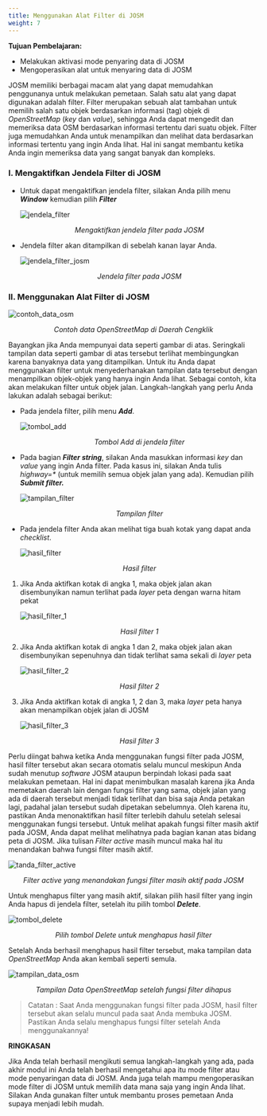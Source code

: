 ```yaml
---
title: Menggunakan Alat Filter di JOSM
weight: 7
---
```



**Tujuan Pembelajaran:**

*   Melakukan aktivasi mode penyaring data di JOSM
*   Mengoperasikan alat untuk menyaring data di JOSM

JOSM memiliki berbagai macam alat yang dapat memudahkan penggunanya untuk melakukan pemetaan. Salah satu alat yang dapat digunakan adalah filter. Filter merupakan sebuah alat tambahan untuk memilih salah satu objek berdasarkan informasi (tag) objek di _OpenStreetMap_  (_key_ dan _value_), sehingga Anda dapat mengedit dan memeriksa data OSM berdasarkan informasi tertentu dari suatu objek. Filter juga memudahkan Anda untuk menampilkan dan melihat data berdasarkan informasi tertentu yang ingin Anda lihat. Hal ini sangat membantu ketika Anda ingin memeriksa data yang sangat banyak dan kompleks.   

### I. Mengaktifkan Jendela Filter di JOSM

*   Untuk dapat mengaktifkan jendela filter, silakan Anda pilih menu **_Window_** kemudian pilih **_Filter_**

    ![jendela_filter](/id/images/03-JOSM/07-Menggunakan-Alat-Filter-di-JOSM/0701_Mengaktifan_jendela_filter_pada_JOSM.png)
    <p align="center"><i>Mengaktifkan jendela filter pada JOSM</i></p>


*   Jendela filter akan ditampilkan di sebelah kanan layar Anda. 

    ![jendela_filter_josm](/id/images/03-JOSM/07-Menggunakan-Alat-Filter-di-JOSM/0702_Jendela_filter_pada_JOSM.png)
    <p align="center"><i>Jendela filter pada JOSM</i></p>

### II. Menggunakan Alat Filter di JOSM

![contoh_data_osm](/id/images/03-JOSM/07-Menggunakan-Alat-Filter-di-JOSM/0703_Contoh_data_OpenStreetMap_di_Daerah_Cengklik.png)
<p align="center"><i>Contoh data OpenStreetMap di Daerah Cengklik</i></p>

Bayangkan jika Anda mempunyai data seperti gambar di atas. Seringkali tampilan data seperti gambar di atas tersebut terlihat membingungkan karena banyaknya data yang ditampilkan. Untuk itu Anda dapat menggunakan filter untuk menyederhanakan tampilan data tersebut dengan menampilkan objek-objek yang hanya ingin Anda lihat. Sebagai contoh, kita akan melakukan filter untuk objek jalan. Langkah-langkah yang perlu Anda lakukan adalah sebagai berikut:



*   Pada jendela filter, pilih menu **_Add_**. 

    ![tombol_add](/id/images/03-JOSM/07-Menggunakan-Alat-Filter-di-JOSM/0704_Tombol_Add_di_jendela_filter.png)
    <p align="center"><i>Tombol Add di jendela filter</i></p>

*   Pada bagian **_Filter string_**, silakan Anda masukkan informasi _key_ dan _value_ yang ingin Anda filter. Pada kasus ini, silakan Anda tulis _highway=*_ (untuk memilih semua objek jalan yang ada). Kemudian pilih **_Submit filter._**

    ![tampilan_filter](/id/images/03-JOSM/07-Menggunakan-Alat-Filter-di-JOSM/0705_Tampilan_filter.png)
    <p align="center"><i>Tampilan filter</i></p>

*   Pada jendela filter Anda akan melihat tiga buah kotak yang dapat anda _checklist_. 

    ![hasil_filter](/id/images/03-JOSM/07-Menggunakan-Alat-Filter-di-JOSM/0706_Hasil_filter.png)
    <p align="center"><i>Hasil filter</i></p>

1. Jika Anda aktifkan kotak di angka 1, maka objek jalan akan disembunyikan namun terlihat pada _layer_ peta dengan warna hitam pekat
    
    ![hasil_filter_1](/id/images/03-JOSM/07-Menggunakan-Alat-Filter-di-JOSM/0707_Hasil_filter_1.png)
    <p align="center"><i>Hasil filter 1</i></p>

2. Jika Anda aktifkan kotak di angka 1 dan 2, maka objek jalan akan disembunyikan sepenuhnya dan tidak terlihat sama sekali di _layer_ peta
    
    ![hasil_filter_2](/id/images/03-JOSM/07-Menggunakan-Alat-Filter-di-JOSM/0708_Hasil_filter_2.png)
    <p align="center"><i>Hasil filter 2</i></p>

3. Jika Anda aktifkan kotak di angka 1, 2 dan 3, maka _layer_ peta hanya akan menampilkan objek jalan di JOSM
    
    ![hasil_filter_3](/id/images/03-JOSM/07-Menggunakan-Alat-Filter-di-JOSM/0709_Hasil_filter_3.png)
    <p align="center"><i>Hasil filter 3</i></p>


Perlu diingat bahwa ketika Anda menggunakan fungsi filter pada JOSM, hasil filter tersebut akan secara otomatis selalu muncul meskipun Anda sudah menutup _software_ JOSM ataupun berpindah lokasi pada saat melakukan pemetaan. Hal ini dapat menimbulkan masalah karena jika Anda memetakan daerah lain dengan fungsi filter yang sama, objek jalan yang ada di daerah tersebut menjadi tidak terlihat dan bisa saja Anda petakan lagi, padahal jalan tersebut sudah dipetakan sebelumnya. Oleh karena itu, pastikan Anda menonaktifkan hasil filter terlebih dahulu setelah selesai menggunakan fungsi tersebut. Untuk melihat apakah fungsi filter masih aktif pada JOSM, Anda dapat melihat melihatnya pada bagian kanan atas bidang peta di JOSM. Jika tulisan _Filter active_ masih muncul maka hal itu  menandakan bahwa fungsi filter masih aktif. 

![tanda_filter_active](/id/images/03-JOSM/07-Menggunakan-Alat-Filter-di-JOSM/0710_Filter_active_yang_menandakan_fungsi_filter_masih_aktif_pada_JOSM.png)
<p align="center"><i>Filter active yang menandakan fungsi filter masih aktif pada JOSM</i></p>

Untuk menghapus filter yang masih aktif, silakan pilih hasil filter yang ingin Anda hapus di jendela filter, setelah itu pilih tombol **_Delete_**.

![tombol_delete](/id/images/03-JOSM/07-Menggunakan-Alat-Filter-di-JOSM/0711_Pilih_tombol_Delete_untuk_menghapus_hasil_filter.png)
<p align="center"><i>Pilih tombol Delete untuk menghapus hasil filter</i></p>

Setelah Anda berhasil menghapus hasil filter tersebut, maka tampilan data _OpenStreetMap_ Anda akan kembali seperti semula.

![tampilan_data_osm](/id/images/03-JOSM/07-Menggunakan-Alat-Filter-di-JOSM/0712_Tampilan_Data_OpenStreetMap_setelah_fungsi_filter_dihapus.png)
<p align="center"><i>Tampilan Data OpenStreetMap setelah fungsi filter dihapus</i></p>

>Catatan :
Saat Anda menggunakan fungsi filter pada JOSM, hasil filter tersebut akan selalu muncul pada saat Anda membuka JOSM. Pastikan Anda selalu menghapus fungsi filter setelah Anda menggunakannya!



**RINGKASAN**

Jika Anda telah berhasil mengikuti semua langkah-langkah yang ada, pada akhir  modul ini Anda telah berhasil mengetahui apa itu mode filter atau mode penyaringan data di JOSM. Anda juga telah mampu mengoperasikan mode filter di JOSM untuk memilih data mana saja yang ingin Anda lihat. Silakan Anda gunakan filter untuk membantu proses pemetaan Anda supaya menjadi lebih mudah. 



